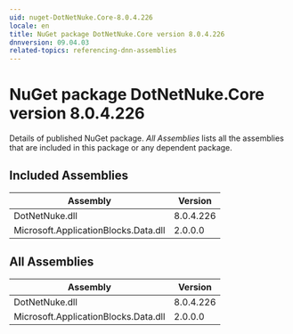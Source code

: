 ```yaml
---
uid: nuget-DotNetNuke.Core-8.0.4.226
locale: en
title: NuGet package DotNetNuke.Core version 8.0.4.226
dnnversion: 09.04.03
related-topics: referencing-dnn-assemblies
---
```


# NuGet package DotNetNuke.Core version 8.0.4.226
Details of published NuGet package.
*All Assemblies* lists all the assemblies that are included in this package or any dependent package.

## Included Assemblies

|Assembly|Version|
|---|---|
|DotNetNuke.dll|8.0.4.226|
|Microsoft.ApplicationBlocks.Data.dll|2.0.0.0|

## All Assemblies

|Assembly|Version|
|---|---|
|DotNetNuke.dll|8.0.4.226|
|Microsoft.ApplicationBlocks.Data.dll|2.0.0.0|

